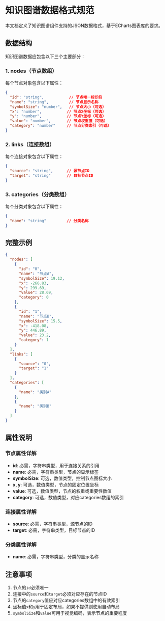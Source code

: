 # 知识图谱数据格式规范

本文档定义了知识图谱组件支持的JSON数据格式，基于ECharts图表库的要求。

## 数据结构

知识图谱数据应包含以下三个主要部分：

### 1. nodes（节点数组）

每个节点对象包含以下属性：

```json
{
  "id": "string",           // 节点唯一标识符
  "name": "string",         // 节点显示名称
  "symbolSize": "number",   // 节点大小（可选）
  "x": "number",           // 节点X坐标（可选）
  "y": "number",           // 节点Y坐标（可选）
  "value": "number",       // 节点权重值（可选）
  "category": "number"     // 节点分类索引（可选）
}
```

### 2. links（连接数组）

每个连接对象包含以下属性：

```json
{
  "source": "string",      // 源节点ID
  "target": "string"       // 目标节点ID
}
```

### 3. categories（分类数组）

每个分类对象包含以下属性：

```json
{
  "name": "string"         // 分类名称
}
```

## 完整示例

```json
{
  "nodes": [
    {
      "id": "0",
      "name": "节点A",
      "symbolSize": 19.12,
      "x": -266.83,
      "y": 299.69,
      "value": 28.69,
      "category": 0
    },
    {
      "id": "1", 
      "name": "节点B",
      "symbolSize": 15.5,
      "x": -418.08,
      "y": 446.89,
      "value": 23.2,
      "category": 1
    }
  ],
  "links": [
    {
      "source": "0",
      "target": "1"
    }
  ],
  "categories": [
    {
      "name": "类别A"
    },
    {
      "name": "类别B"
    }
  ]
}
```

## 属性说明

### 节点属性详解

- **id**: 必需，字符串类型，用于连接关系的引用
- **name**: 必需，字符串类型，节点的显示标签
- **symbolSize**: 可选，数值类型，控制节点图标大小
- **x, y**: 可选，数值类型，节点的固定位置坐标
- **value**: 可选，数值类型，节点的权重或重要性数值
- **category**: 可选，数值类型，对应categories数组的索引

### 连接属性详解

- **source**: 必需，字符串类型，源节点的ID
- **target**: 必需，字符串类型，目标节点的ID

### 分类属性详解

- **name**: 必需，字符串类型，分类的显示名称

## 注意事项

1. 节点的`id`必须唯一
2. 连接中的`source`和`target`必须对应存在的节点ID
3. 节点的`category`值应对应categories数组中的有效索引
4. 坐标值`x`和`y`用于固定布局，如果不提供则使用自动布局
5. `symbolSize`和`value`可用于视觉编码，表示节点的重要程度